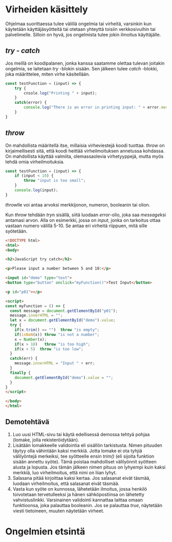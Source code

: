 # Virheiden käsittely

Ohjelmaa suorittaessa tulee välillä ongelmia tai virheitä, varsinkin kun käytetään käyttäjäsyötteitä tai otetaan yhteyttä toisiin verkkosivuihin tai palvelimelle. Silloin on hyvä, jos ongelmista tulee jokin ilmoitus käyttäjälle.

## *try - catch*

Jos meillä on koodipalanen, jonka kanssa saatamme olettaa tulevan joitakin ongelmia, se laitetaan *try* -blokin sisään. Sen jälkeen tulee *catch* -blokki, joka määrittelee, miten virhe käsitellään. 

````js
const testFunction = (input) => {
    try {
        cnsole.log("Printing " + input);
    }
    catch(error) {
        console.log("There is an error in printing input: " + error.message);
    }
}
````

## *throw*

On mahdollista määritellä itse, millaisia virheviestejä koodi tuottaa. *throw* on kirjaimellisesti sitä, että koodi heittää virheilmoituksen annetussa kohdassa. On mahdollista käyttää valmiita, olemassaolevia virhetyyppejä, mutta myös tehdä omia virheilmoituksia.

````js
const testFunction = (input) => {
    if (input < 10) {
        throw "input is too small";
    }
    console.log(input);
}
````

*throw*lle voi antaa arvoksi merkkijonon, numeron, booleanin tai olion.

Kun *throw* tehdään *try*n sisällä, siitä luodaan *error*-olio, joka saa *message*ksi antamasi arvon. Alla on esimerkki, jossa on *input*, jonka on tarkoitus ottaa vastaan numero välillä 5-10. Se antaa eri virheitä riippuen, mitä sille syötetään.

````html
<!DOCTYPE html>
<html>
<body>

<h2>JavaScript try catch</h2>

<p>Please input a number between 5 and 10:</p>

<input id="demo" type="text">
<button type="button" onclick="myFunction()">Test Input</button>

<p id="p01"></p>

<script>
const myFunction = () => {
  const message = document.getElementById("p01");
  message.innerHTML = "";
  let x = document.getElementById("demo").value;
  try { 
    if(x.trim() == "")  throw "is empty";
    if(isNaN(x)) throw "is not a number";
    x = Number(x);
    if(x > 10)   throw "is too high";
    if(x < 5)  throw "is too low";
  }
  catch(err) {
    message.innerHTML = "Input " + err;
  }
  finally {
    document.getElementById("demo").value = "";
  }
}
</script>

</body>
</html>
````

## Demotehtävä

1. Luo uusi HTML-sivu tai käytä edellisessä demossa tehtyä pohjaa (lomake, jolla rekisteröidytään).
2. Lisätään lomakkeelle validointia eli sisällön tarkistusta. Nimen pituuden täytyy olla vähintään kaksi merkkiä. Jotta lomake ei ota tyhjiä välilyöntejä merkeiksi, tee syötteelle ensin *trim()* (eli sijoita funktion sisään annettu syöte). Tämä poistaa mahdolliset välilyönnit syötteen alusta ja lopusta. Jos tämän jälkeen nimen pituus on lyhyempi kuin kaksi merkkiä, luo virheilmoitus, että nimi on liian lyhyt.
3. Salasana pitää kirjoittaa kaksi kertaa. Jos salasanat eivät täsmää, luodaan virheilmoitus, että salasanat eivät täsmää. 
4. Vasta kun syöte on kunnossa, lähetetään ilmoitus, jossa henkilö toivotetaan tervetulleeksi ja hänen sähköpostiinsa on lähetetty vahvistuslinkki. Varsinainen validointi kannattaa laittaa omaan funktioonsa, joka palauttaa booleanin. Jos se palauttaa *true*, näytetään viesti tietoineen, muuten näytetään virheet.

# Ongelmien etsintä

